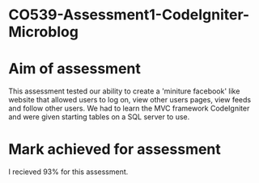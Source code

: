 # CO539-Assessment1-CodeIgniter-Microblog

<h1> Aim of assessment </h1>
This assessment tested our ability to create a 'miniture facebook' like website that allowed users to log on, view other users pages, view feeds and follow other users. We had to learn the MVC framework CodeIgniter and were given starting tables on a SQL server to use.

<h1> Mark achieved for assessment</h1>
I recieved 93% for this assessment.
